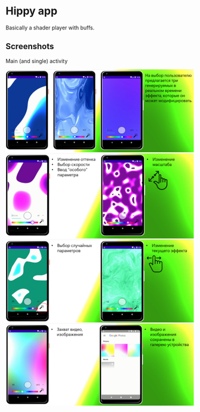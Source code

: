 # Hippy app

Basically a shader player with buffs.

## Screenshots

Main (and single) activity

<img src="screenshots/1.png" alt="Screenshot" width="700"/>

<img src="screenshots/2.png" alt="Screenshot" width="700"/>

<img src="screenshots/3.png" alt="Screenshot" width="700"/>

<img src="screenshots/4.png" alt="Screenshot" width="700"/>

